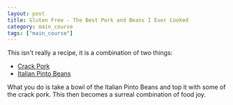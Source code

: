 ```yaml
---
layout: post
title: Gluten Free - The Best Pork and Beans I Ever Cooked
category: main_course
tags: ["main_course"]
---
```

This isn't really a recipe, it is a combination of two things:

* [Crack Pork](https://fuzzyblog.io/recipes/pork/2019/06/07/crack-pork.html)
* [Italian Pinto Beans](https://fuzzyblog.io/recipes/gluten_free/2017/08/24/italian-style-pinto-beans-with-basil-and-mozzarella.html)

What you do is take a bowl of the Italian Pinto Beans and top it with some of the crack pork.  This then becomes a surreal combination of food joy. 